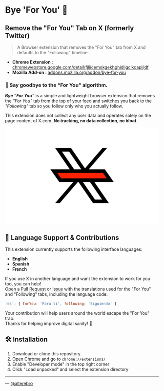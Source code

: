 # Bye 'For You' 👋 

## Remove the "For You" Tab on X (formerly Twitter)

> A Browser extension that removes the "For You" tab from X and defaults to the "Following" timeline.


- **Chrome Extension** : [chromewebstore.google.com/detail/fjliicemokgekhghidligclkcapijldf](https://chromewebstore.google.com/detail/fjliicemokgekhghidligclkcapijldf)
- **Mozilla Add-on** : [addons.mozilla.org/addon/bye-for-you](https://addons.mozilla.org/addon/bye-for-you/)


### 🚫 Say goodbye to the “For You” algorithm.

_**Bye "For You"**_ is a simple and lightweight browser extension that removes the *"For You"* tab from the top of your feed and switches you back to the *"Following"* tab so you follow only who you actually follow.

This extension does not collect any user data and operates solely on the page content of X.com. **No tracking, no data collection, no bloat**.

![Bye For You](images/bye-for-you.jpg)


## 🧩 Language Support & Contributions

This extension currently supports the following interface languages:

- **English**
- **Spanish**
- **French**

If you use X in another language and want the extension to work for you too, you can help!
<br />Open a [Pull Request](https://github.com/alterebro/bye-for-you/pulls) or [Issue](https://github.com/alterebro/bye-for-you/issues) with the translations used for the "For You" and "Following" tabs, including the language code:

```js
'es': { forYou: 'Para ti', following: 'Siguiendo' }
```

Your contribution will help users around the world escape the "For You" trap.
<br />Thanks for helping improve digital sanity! 🙌


## 🛠️ Installation

1. Download or clone this repository
2. Open Chrome and go to `chrome://extensions/`
3. Enable "Developer mode" in the top right corner
4. Click "Load unpacked" and select the extension directory


---

&mdash; [@alterebro](https://x.com/alterebro) 